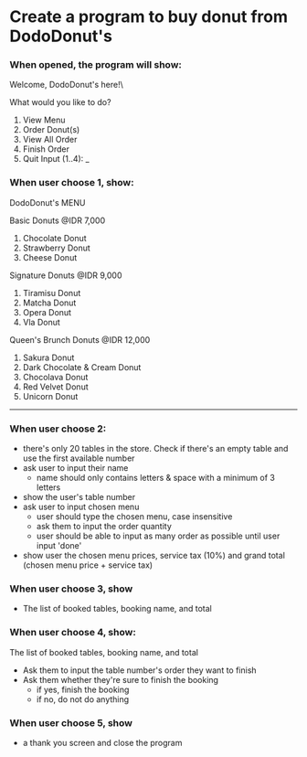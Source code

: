 # Create a program to buy donut from DodoDonut's
### When opened, the program will show:

  Welcome, DodoDonut's here!\
  
  What would you like to do?
  1. View Menu
  2. Order Donut(s)
  3. View All Order
  4. Finish Order
  5. Quit
  Input (1..4): _

### When user choose 1, show:

  DodoDonut's
  MENU
  
  Basic Donuts @IDR 7,000
  1. Chocolate Donut
  2. Strawberry Donut
  3. Cheese Donut

  Signature Donuts @IDR 9,000
  1. Tiramisu Donut
  2. Matcha Donut
  3. Opera Donut
  4. Vla Donut

  Queen's Brunch Donuts @IDR 12,000
  1. Sakura Donut
  2. Dark Chocolate & Cream Donut
  3. Chocolava Donut
  4. Red Velvet Donut
  5. Unicorn Donut
       
  --------------------------------------------------------------------------

### When user choose 2:
  - there's only 20 tables in the store. Check if there's an empty table and use the first available number
  - ask user to input their name
    * name should only contains letters & space with a minimum of 3 letters
  - show the user's table number 
  - ask user to input chosen menu
    * user should type the chosen menu, case insensitive
    * ask them to input the order quantity
    * user should be able to input as many order as possible until user input 'done'
  - show user the chosen menu prices, service tax (10%) and grand total (chosen menu price + service tax)

### When user choose 3, show
  - The list of booked tables, booking name, and total

### When user choose 4, show:
  The list of booked tables, booking name, and total
  - Ask them to input the table number's order they want to finish
  - Ask them whether they're sure to finish the booking
    * if yes, finish the booking
    * if no, do not do anything

### When user choose 5, show 
  - a thank you screen and close the program
